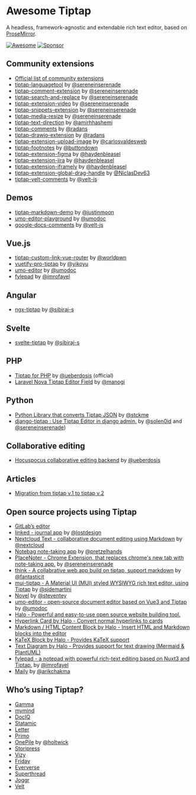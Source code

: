 # Awesome Tiptap
A headless, framework-agnostic and extendable rich text editor, based on [ProseMirror](https://github.com/ProseMirror/prosemirror).

[![Awesome](https://awesome.re/badge-flat.svg)](https://awesome.re)
[![Sponsor](https://img.shields.io/static/v1?label=Sponsor&message=%E2%9D%A4&logo=GitHub)](https://github.com/sponsors/ueberdosis)

## Community extensions
- [Official list of community extensions](https://github.com/ueberdosis/tiptap/issues/819)
- [tiptap-languagetool](https://github.com/sereneinserenade/tiptap-languagetool) by [@sereneinserenade](https://github.com/sereneinserenade)
- [tiptap-comment-extension](https://github.com/sereneinserenade/tiptap-comment-extension) by [@sereneinserenade](https://github.com/sereneinserenade)
- [tiptap-search-and-replace](https://github.com/sereneinserenade/tiptap-search-n-replace-demo) by [@sereneinserenade](https://github.com/sereneinserenade)
- [tiptap-extension-video](https://github.com/sereneinserenade/tiptap-extension-video) by [@sereneinserenade](https://github.com/sereneinserenade)
- [tiptap-snippets-extension](https://github.com/sereneinserenade/tiptap-snippets-extension) by [@sereneinserenade](https://github.com/sereneinserenade)
- [tiptap-media-resize](https://github.com/sereneinserenade/tiptap-media-resize) by [@sereneinserenade](https://github.com/sereneinserenade)
- [tiptap-text-direction](https://github.com/amirhhashemi/tiptap-text-direction) by [@amirhhashemi](https://github.com/amirhhashemi)
- [tiptap-comments](https://www.npmjs.com/package/@rcode-link/tiptap-comments) by [@radans](https://github.com/radans)
- [tiptap-drawio-extension](https://github.com/radans/tiptap-drawio-extension) by [@radans](https://github.com/radans)
- [tiptap-extension-upload-image](https://github.com/carlosvaldesweb/tiptap-extension-upload-image) by [@carlosvaldesweb](https://github.com/carlosvaldesweb)
- [tiptap-footnotes](https://github.com/buttondown/tiptap-footnotes) by [@buttondown](https://github.com/buttondown)
- [tiptap-extension-figma](https://github.com/haydenbleasel/tiptap-extension-figma) by [@haydenbleasel](https://github.com/haydenbleasel)
- [tiptap-extension-jira](https://github.com/haydenbleasel/tiptap-extension-jira) by [@haydenbleasel](https://github.com/haydenbleasel)
- [tiptap-extension-iframely](https://github.com/haydenbleasel/tiptap-extension-iframely) by [@haydenbleasel](https://github.com/haydenbleasel)
- [tiptap-extension-global-drag-handle](https://github.com/NiclasDev63/tiptap-extension-global-drag-handle) by [@NiclasDev63](https://github.com/NiclasDev63)
- [tiptap-velt-comments](https://www.npmjs.com/package/@veltdev/tiptap-velt-comments) by [@velt-js](https://github.com/velt-js)

## Demos
- [tiptap-markdown-demo](https://github.com/justinmoon/tiptap-markdown-demo) by [@justinmoon](https://github.com/justinmoon)
- [umo-editor-playground](https://demo.umodoc.com/editor?lang=en-US&theme=light) by [@umodoc](https://github.com/umodoc)
- [google-docs-comments](https://documentation-app-demo.vercel.app) by [@velt-js](https://github.com/velt-js)

## Vue.js
- [tiptap-custom-link-vue-router](https://github.com/worldpwn/tiptap-custom-link-vue-router) by [@worldpwn](https://github.com/worldpwn)
- [vuetify-pro-tiptap](https://github.com/yikoyu/vuetify-pro-tiptap) by [@yikoyu](https://github.com/yikoyu)
- [umo-editor](https://github.com/umodoc/editor) by [@umodoc](https://github.com/umodoc)
- [fylepad](https://github.com/imrofayel/fylepad) by [@imrofayel](https://github.com/imrofayel/)

## Angular
- [ngx-tiptap](https://github.com/sibiraj-s/ngx-tiptap) by [@sibiraj-s](https://github.com/sibiraj-s)

## Svelte
- [svelte-tiptap](https://github.com/sibiraj-s/svelte-tiptap) by [@sibiraj-s](https://github.com/sibiraj-s)

## PHP
- [Tiptap for PHP](https://github.com/ueberdosis/tiptap-php) by [@ueberdosis](https://github.com/ueberdosis) (official)
- [Laravel Nova Tiptap Editor Field](https://github.com/manogi/nova-tiptap) by [@manogi](https://github.com/manogi)

## Python
- [Python Library that converts Tiptap JSON](https://github.com/stckme/tiptapy) by [@stckme](https://github.com/stckme)
- [django-tiptap : Use Tiptap Editor in django admin.](github.com/django-tiptap/django_tiptap) by [@solen0id](https://github.com/solen0id) and [@sereneinserenade](https://github.com/sereneinserenade))

## Collaborative editing
- [Hocuspocus collaborative editing backend](https://hocuspocus.dev) by [@ueberdosis](https://github.com/ueberdosis)

## Articles
- [Migration from tiptap v.1 to tiptap v.2](https://dev.to/worldpwn/migration-from-tiptap-v1-to-tiptap-v2-1lh3)

## Open source projects using Tiptap
- [GitLab’s editor](https://gitlab.com/gitlab-org/gitlab/-/tree/master/app/assets/javascripts/content_editor)
- [linked - journal app](https://github.com/lostdesign/linked) by [@lostdesign](https://github.com/lostdesign)
- [Nextcloud Text - collaborative document editing using Markdown](https://github.com/nextcloud/text) by [@nextcloud](https://github.com/nextcloud)
- [Notebag note-taking app](https://github.com/pretzelhands/notebag) by [@pretzelhands](https://github.com/pretzelhands)
- [PlaceNoter - Chrome Extension, that replaces chrome's new tab with note-taking app.](https://github.com/sereneinserenade/placenoter/) by [@sereneinserenade](https://github.com/sereneinserenade)
- [think - A collabrative web app build on tiptap, support markdown](https://github.com/fantasticit/think) by [@fantasticit](https://github.com/fantasticit)
- [mui-tiptap - A Material UI (MUI) styled WYSIWYG rich text editor, using Tiptap](https://github.com/sjdemartini/mui-tiptap) by [@sjdemartini](https://github.com/sjdemartini)
- [Novel](https://novel.sh/) by [@steventey](https://github.com/steven-tey)
- [umo-editor - open-source document editor based on Vue3 and Tiptap](https://github.com/umodoc/editor) by [@umodoc](https://github.com/umodoc)
- [Halo - Powerful and easy-to-use open source website building tool.](https://github.com/halo-dev/halo)
- [Hyperlink Card by Halo - Convert normal hyperlinks to cards](https://github.com/halo-sigs/plugin-editor-hyperlink-card)
- [Markdown / HTML Content Block by Halo - Insert HTML and Markdown blocks into the editor](https://github.com/halo-sigs/plugin-hybrid-edit-block)
- [KaTeX Block by Halo - Provides KaTeX support](https://github.com/halo-sigs/plugin-katex)
- [Text Diagram by Halo - Provides support for text drawing (Mermaid & PlantUML)](https://github.com/halo-sigs/plugin-text-diagram)
- [fylepad - a notepad with powerful rich-text editing based on Nuxt3 and Tiptap.](https://github.com/imrofayel/fylepad) by [@imrofayel](https://github.com/imrofayel/)
- [Maily](https://maily.to/) by [@arikchakma](https://github.com/arikchakma)

## Who’s using Tiptap?
- [Gamma](https://gamma.app/#recent)
- [mymind](https://mymind.com)
- [DocIQ](https://www.dociq.io)
- [Statamic](https://statamic.com)
- [Letter](https://letter.so)
- [Primo](https://primo.so)
- [OnePile](https://onepile.app) by [@holtwick](https://github.com/holtwick)
- [Storipress](https://storipress.com)
- [Vizy](https://verbb.io/craft-plugins/vizy/features)
- [Friday](https://friday.app)
- [Eververse](https://www.eververse.ai/)
- [Superthread](https://www.superthread.com)
- [Joggr](https://joggr.io)
- [Velt](https://velt.dev)
